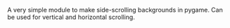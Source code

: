A very simple module to make side-scrolling backgrounds in pygame.
Can be used for vertical and horizontal scrolling.
